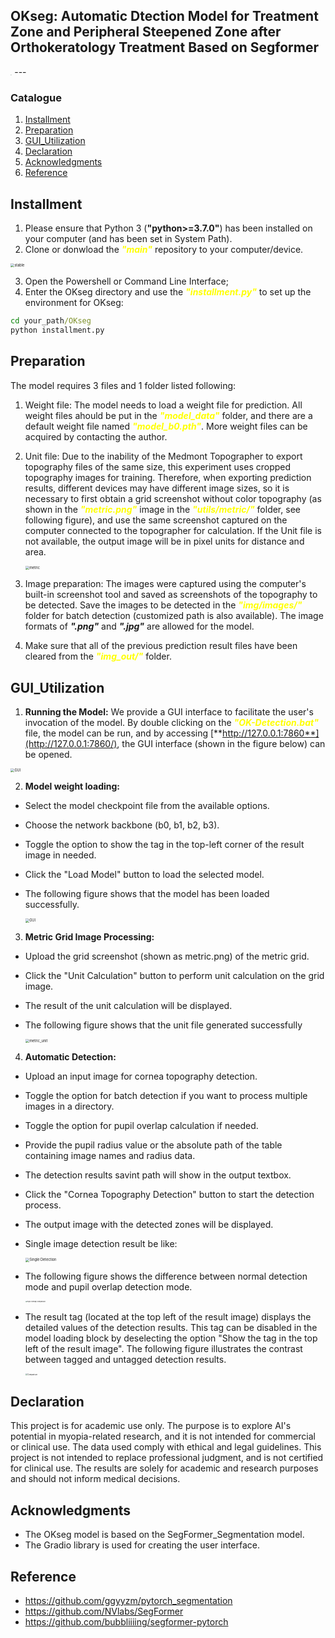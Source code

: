 ## OKseg: Automatic Dtection Model for Treatment Zone and Peripheral Steepened Zone after Orthokeratology Treatment Based on Segformer
  <img src=".\figures\okseg_logo.png" alt="logo" style="zoom:5%;" />
---

### Catalogue
1. [Installment](#Installment)
2. [Preparation](#Preparation)
3. [GUI_Utilization](#GUI_Utilization)
4. [Declaration](#Declaration)
5. [Acknowledgments](#Acknowledgments)
6. [Reference](#Reference)

## Installment 
1. Please ensure that Python 3 (**"python>=3.7.0"**) has been installed on your computer (and has been set in System Path).
2. Clone or donwload the <font color=#FFFF00>***"main"***</font> repository to your computer/device.

  <img src=".\figures\download_page.png" alt="stable" style="zoom:40%;" />

3. Open the Powershell or Command Line Interface;
4. Enter the OKseg directory and use the <font color=#FFFF00>***"installment.py"***</font> to set up the environment for OKseg:
```cmd
cd your_path/OKseg
python installment.py
```

## Preparation
The model requires 3 files and 1 folder listed following:
1. Weight file: The model needs to load a weight file for prediction. All weight files ahould be put in the <font color=#FFFF00>***"model_data"***</font> folder, and there are a default weight file named <font color=#FFFF00>***"model_b0.pth"***</font>. More weight files can be acquired by contacting the author.

2. Unit file: Due to the inability of the Medmont Topographer to export topography files of the same size, this experiment uses cropped topography images for training. Therefore, when exporting prediction results, different devices may have different image sizes, so it is necessary to first obtain a grid screenshot without color topography (as shown in the <font color=#FFFF00>***"metric.png"***</font> image in the <font color=#FFFF00>***"utils/metric/"***</font> folder, see following figure), and use the same screenshot captured on the computer connected to the topographer for calculation. If the Unit file is not available, the output image will be in pixel units for distance and area.

   <img src=".\utils\metric\metric.png" alt="metric" style="zoom:40%;" />

3. Image preparation: The images were captured using the computer's built-in screenshot tool and saved as screenshots of the topography to be detected. Save the images to be detected in the <font color=#FFFF00>***"img/images/"***</font> folder for batch detection (customized path is also available). The image formats of ***".png"*** and ***".jpg"*** are allowed for the model.

4. Make sure that all of the previous prediction result files have been cleared from the <font color=#FFFF00>***"img_out/"***</font> folder.

## GUI_Utilization
1. **Running the Model:** We provide a GUI interface to facilitate the user's invocation of the model. By double clicking on the <font color=#FFFF00>***"OK-Detection.bat"***</font> file, the model can be run, and by accessing [**http://127.0.0.1:7860**](http://127.0.0.1:7860/), the GUI interface (shown in the figure below) can be opened.
  
  <img src=".\figures\GUI.png" alt="GUI" style="zoom:40%;" />

2. **Model weight loading:** 
- Select the model checkpoint file from the available options.
- Choose the network backbone (b0, b1, b2, b3).
- Toggle the option to show the tag in the top-left corner of the result image in needed.
- Click the "Load Model" button to load the selected model.
- The following figure shows that the model has been loaded successfully.

  <img src=".\figures\model_loading.png" alt="GUI" style="zoom:40%;" />

3.  **Metric Grid Image Processing:**
- Upload the grid screenshot (shown as metric.png) of the metric grid.
- Click the "Unit Calculation" button to perform unit calculation on the grid image.
- The result of the unit calculation will be displayed.
- The following figure shows that the unit file generated successfully

  <img src=".\figures\metric_unit.png" alt="metric_unit" style="zoom:40%;" />

4.  **Automatic Detection:**
- Upload an input image for cornea topography detection.
- Toggle the option for batch detection if you want to process multiple images in a directory.
- Toggle the option for pupil overlap calculation if needed.
- Provide the pupil radius value or the absolute path of the table containing image names and radius data.
- The detection results savint path will show in the output textbox.
- Click the "Cornea Topography Detection" button to start the detection process.
- The output image with the detected zones will be displayed.
- Single image detection result be like:

  <img src=".\figures\detection_result.png" alt="Single Detection" style="zoom:40%;" />

- The following figure shows the difference between normal detection mode and pupil overlap detection mode.

  <img src=".\figures\pupil_overlap_comparison.png" alt="Pupil Overlap Comparison" style="zoom:17%;" />

- The result tag (located at the top left of the result image) displays the detailed values of the detection results. This tag can be disabled in the model loading block by deselecting the option "Show the tag in the top left of the result image". The following figure illustrates the contrast between tagged and untagged detection results.

  <img src=".\figures\comparison.png" alt="Comparison" style="zoom:20%;" />

## Declaration
This project is for academic use only. The purpose is to explore AI's potential in myopia-related research, and it is not intended for commercial or clinical use. The data used comply with ethical and legal guidelines. This project is not intended to replace professional judgment, and is not certified for clinical use. The results are solely for academic and research purposes and should not inform medical decisions.

## Acknowledgments

- The OKseg model is based on the SegFormer_Segmentation model.
- The Gradio library is used for creating the user interface.

## Reference
- https://github.com/ggyyzm/pytorch_segmentation  
- https://github.com/NVlabs/SegFormer  
- https://github.com/bubbliiiing/segformer-pytorch